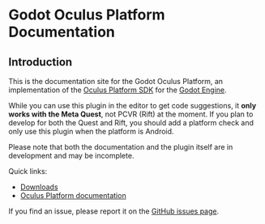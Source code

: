 # Godot Oculus Platform Documentation

## Introduction

This is the documentation site for the Godot Oculus Platform, an implementation of the [Oculus Platform SDK](https://developer.oculus.com/documentation/native/ps-platform-intro/) for the [Godot Engine](https://godotengine.org).

While you can use this plugin in the editor to get code suggestions, it **only works with the Meta Quest**, not PCVR (Rift) at the moment. If you plan to develop for both the Quest and Rift, you should add a platform check and only use this plugin when the platform is Android.

Please note that both the documentation and the plugin itself are in development and may be incomplete.

Quick links:

- [Downloads](/godot_oculus_platform/download/)
- [Oculus Platform documentation](https://developer.oculus.com/documentation/native/ps-platform-intro/)

If you find an issue, please report it on the [GitHub issues page](https://github.com/decacis/godot_oculus_platform/issues).
